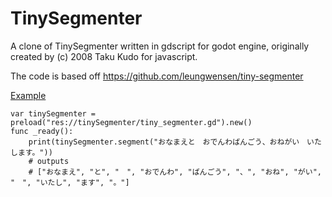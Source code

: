 # TinySegmenter
A clone of TinySegmenter written in gdscript for godot engine, originally created by (c) 2008 Taku Kudo for javascript.

The code is based off https://github.com/leungwensen/tiny-segmenter

[Example](example.gd)
```
var tinySegmenter = preload("res://tinySegmenter/tiny_segmenter.gd").new()
func _ready():
	print(tinySegmenter.segment("おなまえと　おでんわばんごう、おねがい　いたします。"))
	# outputs 
	# ["おなまえ", "と", "　", "おでんわ", "ばんごう", "、", "おね", "がい", "　", "いたし", "ます", "。"]
```
